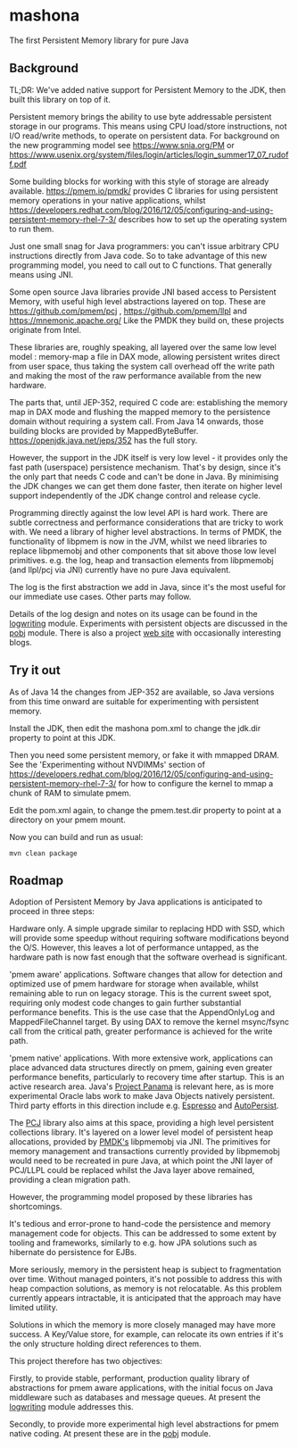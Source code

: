 # mashona
The first Persistent Memory library for pure Java

## Background

TL;DR: We've added native support for Persistent Memory to the JDK, then built this library on top of it.

Persistent memory brings the ability to use byte addressable persistent storage in our programs.
This means using CPU load/store instructions, not I/O read/write methods, to operate on persistent data.
For background on the new programming model see <https://www.snia.org/PM> or <https://www.usenix.org/system/files/login/articles/login_summer17_07_rudoff.pdf> 

Some building blocks for working with this style of storage are already available.
<https://pmem.io/pmdk/> provides C libraries for using persistent memory operations in your native applications,
whilst <https://developers.redhat.com/blog/2016/12/05/configuring-and-using-persistent-memory-rhel-7-3/> describes how to set up the operating system to run them.

Just one small snag for Java programmers: you can't issue arbitrary CPU instructions directly from Java code.
So to take advantage of this new programming model, you need to call out to C functions. That generally means using JNI.

Some open source Java libraries provide JNI based access to Persistent Memory, with useful high level abstractions layered on top.
These are <https://github.com/pmem/pcj> , <https://github.com/pmem/llpl> and <https://mnemonic.apache.org/>
Like the PMDK they build on, these projects originate from Intel.

These libraries are, roughly speaking, all layered over the same low level model : memory-map a file in DAX mode, allowing persistent writes direct from user space,
thus taking the system call overhead off the write path and making the most of the raw performance available from the new hardware.

The parts that, until JEP-352, required C code are: establishing the memory map in DAX mode and flushing the mapped memory to the persistence domain without requiring a system call.
From Java 14 onwards, those building blocks are provided by MappedByteBuffer. https://openjdk.java.net/jeps/352 has the full story.

However, the support in the JDK itself is very low level - it provides only the fast path (userspace) persistence mechanism.
That's by design, since it's the only part that needs C code and can't be done in Java. By minimising the JDK changes we can get them done faster,
then iterate on higher level support independently of the JDK change control and release cycle.

Programming directly against the low level API is hard work.
There are subtle correctness and performance considerations that are tricky to work with.
We need a library of higher level abstractions.
In terms of PMDK, the functionality of libpmem is now in the JVM, whilst we need libraries to replace libpmemobj and other components that sit above those low level primitives.
e.g. the log, heap and transaction elements from libpmemobj (and llpl/pcj via JNI) currently have no pure Java equivalent.

The log is the first abstraction we add in Java, since it's the most useful for our immediate use cases. Other parts may follow.

Details of the log design and notes on its usage can be found in the [logwriting](logwriting/) module.
Experiments with persistent objects are discussed in the [pobj](pobj/) module.
There is also a project [web site](https://jhalliday.github.io/mashona/) with occasionally interesting blogs.

## Try it out

As of Java 14 the changes from JEP-352 are available, so Java versions from this time onward are suitable for experimenting with persistent memory.

Install the JDK, then edit the mashona pom.xml to change the jdk.dir property to point at this JDK.

Then you need some persistent memory, or fake it with mmapped DRAM.
See the 'Experimenting without NVDIMMs' section of <https://developers.redhat.com/blog/2016/12/05/configuring-and-using-persistent-memory-rhel-7-3/>
for how to configure the kernel to mmap a chunk of RAM to simulate pmem.

Edit the pom.xml again, to change the pmem.test.dir property to point at a directory on your pmem mount.

Now you can build and run as usual:

```
mvn clean package
```

## Roadmap

Adoption of Persistent Memory by Java applications is anticipated to proceed in three steps:

Hardware only. A simple upgrade similar to replacing HDD with SSD, which will provide some speedup without requiring software modifications beyond the O/S.
However, this leaves a lot of performance untapped, as the hardware path is now fast enough that the software overhead is significant.

'pmem aware' applications. Software changes that allow for detection and optimized use of pmem hardware for storage when available, whilst remaining able to run on legacy storage.
This is the current sweet spot, requiring only modest code changes to gain further substantial performance benefits.
This is the use case that the AppendOnlyLog and MappedFileChannel target.
By using DAX to remove the kernel msync/fsync call from the critical path, greater performance is achieved for the write path.

'pmem native' applications. With more extensive work, applications can place advanced data structures directly on pmem, gaining even greater performance benefits, particularly to recovery time after startup.
This is an active research area. Java's [Project Panama](https://openjdk.java.net/projects/panama/) is relevant here, as is more experimental Oracle labs work to make Java Objects natively persistent.
Third party efforts in this direction include e.g. [Espresso](https://arxiv.org/abs/1710.09968) and [AutoPersist](https://dl.acm.org/citation.cfm?id=3314221.3314608).

The [PCJ](https://github.com/pmem/pcj) library also aims at this space, providing a high level persistent collections library.
It's layered on a lower level model of persistent heap allocations, provided by [PMDK's](https://github.com/pmem/pmdk) libpmemobj via JNI.
The primitives for memory management and transactions currently provided by libpmemobj would need to be recreated in pure Java,
at which point the JNI layer of PCJ/LLPL could be replaced whilst the Java layer above remained, providing a clean migration path.

However, the programming model proposed by these libraries has shortcomings.

It's tedious and error-prone to hand-code the persistence and memory management code for objects.
This can be addressed to some extent by tooling and frameworks, similarly to e.g. how JPA solutions such as hibernate do persistence for EJBs.

More seriously, memory in the persistent heap is subject to fragmentation over time.
Without managed pointers, it's not possible to address this with heap compaction solutions, as memory is not relocatable.
As this problem currently appears intractable, it is anticipated that the approach may have limited utility.

Solutions in which the memory is more closely managed may have more success.
A Key/Value store, for example, can relocate its own entries if it's the only structure holding direct references to them.

This project therefore has two objectives:

Firstly, to provide stable, performant, production quality library of abstractions for pmem aware applications,
with the initial focus on Java middleware such as databases and message queues.
At present the [logwriting](logwriting/) module addresses this.

Secondly, to provide more experimental high level abstractions for pmem native coding.
At present these are in the [pobj](pobj/) module.
